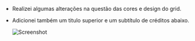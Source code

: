 - Realizei algumas alterações na questão das cores e design do grid.
- Adicionei também um titulo superior e um subtítulo de créditos abaixo.
  
  
  
  ![Screenshot](genesis.png)

